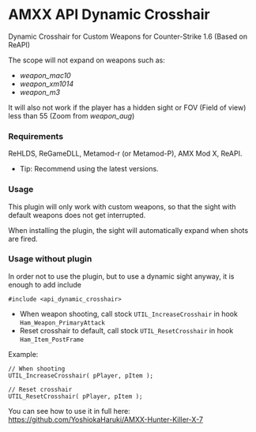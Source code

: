 # AMXX API Dynamic Crosshair
Dynamic Crosshair for Custom Weapons for Counter-Strike 1.6 (Based on ReAPI)

The scope will not expand on weapons such as:
* *weapon_mac10*
* *weapon_xm1014*
* *weapon_m3*

It will also not work if the player has a hidden sight or FOV (Field of view) less than 55 (Zoom from *weapon_aug*)

### Requirements
ReHLDS, ReGameDLL, Metamod-r (or Metamod-P), AMX Mod X, ReAPI.
* Tip: Recommend using the latest versions.

### Usage
This plugin will only work with custom weapons, so that the sight with default weapons does not get interrupted.

When installing the plugin, the sight will automatically expand when shots are fired.

### Usage without plugin

In order not to use the plugin, but to use a dynamic sight anyway, it is enough to add include
```Pawn
#include <api_dynamic_crosshair>
```

* When weapon shooting, call stock ```UTIL_IncreaseCrosshair``` in hook ```Ham_Weapon_PrimaryAttack```
* Reset crosshair to default, call stock ```UTIL_ResetCrosshair``` in hook ```Ham_Item_PostFrame```

Example:
```Pawn
// When shooting
UTIL_IncreaseCrosshair( pPlayer, pItem );

// Reset crosshair
UTIL_ResetCrosshair( pPlayer, pItem );
```

You can see how to use it in full here: https://github.com/YoshiokaHaruki/AMXX-Hunter-Killer-X-7
